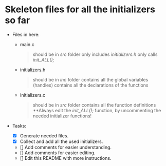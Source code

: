 # **Skeleton files for all the initializers so far**


* Files in here:
    * main\.c
        >should be in _src_ folder
        >only includes _initializers\.h_
        >only calls _init\_ALL\(\);_
    
    * initializers\.h
        >should be in _inc_ folder
        >contains all the global variables \(handles\)
        >contains all the declarations of the functions
    
    * initializers\.c
        >should be in _src_ folder
        >contains all the function definitions
        >**Always edit the _init\_ALL\(\);_ function, by uncommenting the needed initializer functions\!
    
* Tasks:
    - [x] Generate needed files.
    - [x] Collect and add all the used initializers.
    - [] Add comments for easier understanding.
    - [] Add comments for easier editing.
    - [] Edit this README with more instructions.